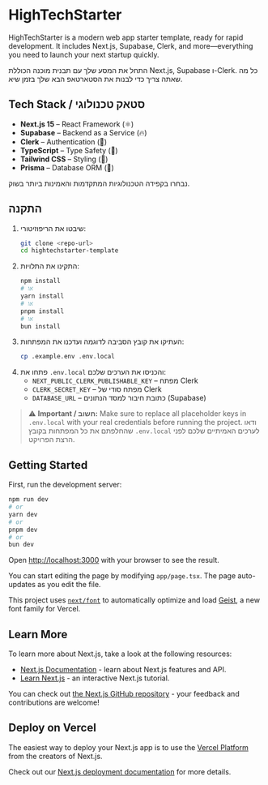 # HighTechStarter

HighTechStarter is a modern web app starter template, ready for rapid development. It includes Next.js, Supabase, Clerk, and more—everything you need to launch your next startup quickly.

התחל את המסע שלך עם תבנית מוכנה הכוללת Next.js, Supabase ו-Clerk. כל מה שאתה צריך כדי לבנות את הסטארטאפ הבא שלך בזמן שיא.

## Tech Stack / סטאק טכנולוגי

- **Next.js 15** – React Framework (⚛️)
- **Supabase** – Backend as a Service (🔥)
- **Clerk** – Authentication (🔐)
- **TypeScript** – Type Safety (📘)
- **Tailwind CSS** – Styling (🎨)
- **Prisma** – Database ORM (💎)

נבחרו בקפידה הטכנולוגיות המתקדמות והאמינות ביותר בשוק.

## התקנה

1. שיבטו את הריפוזיטורי:
   ```bash
   git clone <repo-url>
   cd hightechstarter-template
   ```
2. התקינו את התלויות:
   ```bash
   npm install
   # או
   yarn install
   # או
   pnpm install
   # או
   bun install
   ```
3. העתיקו את קובץ הסביבה לדוגמה ועדכנו את המפתחות:
   ```bash
   cp .example.env .env.local
   ```
4. פתחו את `.env.local` והכניסו את הערכים שלכם:
   - `NEXT_PUBLIC_CLERK_PUBLISHABLE_KEY` – מפתח Clerk
   - `CLERK_SECRET_KEY` – מפתח סודי של Clerk
   - `DATABASE_URL` – כתובת חיבור למסד הנתונים (Supabase)

> ⚠️ **Important / חשוב:**
> Make sure to replace all placeholder keys in `.env.local` with your real credentials before running the project.
> ודאו שהחלפתם את כל המפתחות בקובץ `.env.local` לערכים האמיתיים שלכם לפני הרצת הפרויקט.

## Getting Started

First, run the development server:

```bash
npm run dev
# or
yarn dev
# or
pnpm dev
# or
bun dev
```

Open [http://localhost:3000](http://localhost:3000) with your browser to see the result.

You can start editing the page by modifying `app/page.tsx`. The page auto-updates as you edit the file.

This project uses [`next/font`](https://nextjs.org/docs/app/building-your-application/optimizing/fonts) to automatically optimize and load [Geist](https://vercel.com/font), a new font family for Vercel.

## Learn More

To learn more about Next.js, take a look at the following resources:

- [Next.js Documentation](https://nextjs.org/docs) - learn about Next.js features and API.
- [Learn Next.js](https://nextjs.org/learn) - an interactive Next.js tutorial.

You can check out [the Next.js GitHub repository](https://github.com/vercel/next.js) - your feedback and contributions are welcome!

## Deploy on Vercel

The easiest way to deploy your Next.js app is to use the [Vercel Platform](https://vercel.com/new?utm_medium=default-template&filter=next.js&utm_source=create-next-app&utm_campaign=create-next-app-readme) from the creators of Next.js.

Check out our [Next.js deployment documentation](https://nextjs.org/docs/app/building-your-application/deploying) for more details.
